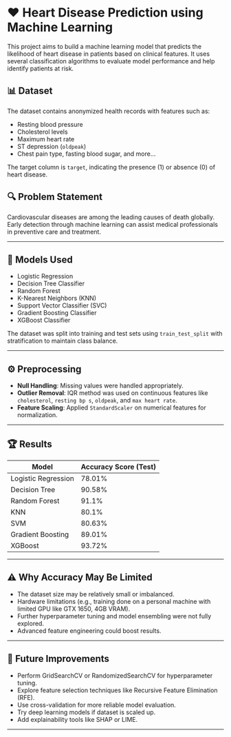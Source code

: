 
# ❤️ Heart Disease Prediction using Machine Learning

This project aims to build a machine learning model that predicts the likelihood of heart disease in patients based on clinical features. It uses several classification algorithms to evaluate model performance and help identify patients at risk.

## 📊 Dataset

The dataset contains anonymized health records with features such as:
- Resting blood pressure
- Cholesterol levels
- Maximum heart rate
- ST depression (`oldpeak`)
- Chest pain type, fasting blood sugar, and more...

The target column is `target`, indicating the presence (1) or absence (0) of heart disease.

## 🔍 Problem Statement

Cardiovascular diseases are among the leading causes of death globally. Early detection through machine learning can assist medical professionals in preventive care and treatment.

---

## 🧪 Models Used

- Logistic Regression
- Decision Tree Classifier
- Random Forest
- K-Nearest Neighbors (KNN)
- Support Vector Classifier (SVC)
- Gradient Boosting Classifier
- XGBoost Classifier

The dataset was split into training and test sets using `train_test_split` with stratification to maintain class balance.

---

## ⚙️ Preprocessing

- **Null Handling**: Missing values were handled appropriately.
- **Outlier Removal**: IQR method was used on continuous features like `cholesterol`, `resting bp s`, `oldpeak`, and `max heart rate`.
- **Feature Scaling**: Applied `StandardScaler` on numerical features for normalization.

---

## 🏆 Results

| Model                  | Accuracy Score (Test) |
|-----------------------|------------------------|
| Logistic Regression   |         78.01%         |
| Decision Tree         |         90.58%         |
| Random Forest         |         91.1%          |
| KNN                   |         80.1%          |
| SVM                   |         80.63%         |
| Gradient Boosting     |         89.01%         |
| XGBoost               |         93.72%         |

---

## ⚠️ Why Accuracy May Be Limited

- The dataset size may be relatively small or imbalanced.
- Hardware limitations (e.g., training done on a personal machine with limited GPU like GTX 1650, 4GB VRAM).
- Further hyperparameter tuning and model ensembling were not fully explored.
- Advanced feature engineering could boost results.

---

## 🚀 Future Improvements

- Perform GridSearchCV or RandomizedSearchCV for hyperparameter tuning.
- Explore feature selection techniques like Recursive Feature Elimination (RFE).
- Use cross-validation for more reliable model evaluation.
- Try deep learning models if dataset is scaled up.
- Add explainability tools like SHAP or LIME.

---
